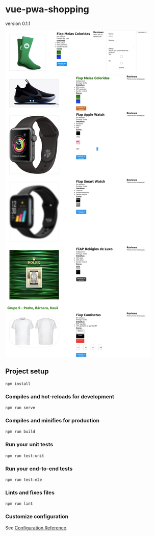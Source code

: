 # vue-pwa-shopping

version 0.1.1

![image](https://raw.githubusercontent.com/danvitoriano/vue-pwa-shopping/master/screenshot-5z9qg.csb.app-2021.11.23-20_27_39.png)

## Project setup
```
npm install
```

### Compiles and hot-reloads for development
```
npm run serve
```

### Compiles and minifies for production
```
npm run build
```

### Run your unit tests
```
npm run test:unit
```

### Run your end-to-end tests
```
npm run test:e2e
```

### Lints and fixes files
```
npm run lint
```

### Customize configuration
See [Configuration Reference](https://cli.vuejs.org/config/).

